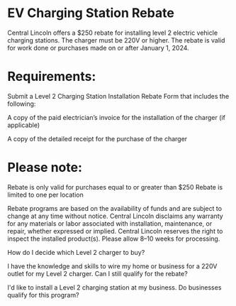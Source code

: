 # EV Charging Station Rebate  

Central Lincoln offers a $\$250$ rebate for installing level 2 electric vehicle charging stations. The charger must be 220V or higher. The rebate is valid for work done or purchases made on or after January 1, 2024.  

# Requirements:  

Submit a Level 2 Charging Station Installation Rebate Form that includes the following:  

A copy of the paid electrician’s invoice for the installation of the charger (if applicable)  

A copy of the detailed receipt for the purchase of the charger  

# Please note:  

Rebate is only valid for purchases equal to or greater than $\$250$ Rebate is limited to one per location  

Rebate programs are based on the availability of funds and are subject to change at any time without notice. Central Lincoln disclaims any warranty for any materials or labor associated with installation, maintenance, or repair, whether expressed or implied. Central Lincoln reserves the right to inspect the installed product(s). Please allow 8–10 weeks for processing.  

How do I decide which Level 2 charger to buy?  

I have the knowledge and skills to wire my home or business for a 220V outlet for my Level 2 charger. Can I still qualify for the rebate?  

I'd like to install a Level 2 charging station at my business. Do businesses qualify for this program?  